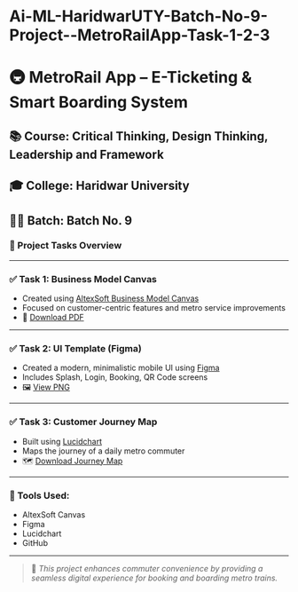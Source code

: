 # Ai-ML-HaridwarUTY-Batch-No-9-Project--MetroRailApp-Task-1-2-3

# 🚇 MetroRail App – E-Ticketing & Smart Boarding System
## 📚 Course: Critical Thinking, Design Thinking, Leadership and Framework
## 🎓 College: Haridwar University
## 👨‍🎓 Batch: Batch No. 9

### 🔧 Project Tasks Overview

---

### ✅ Task 1: Business Model Canvas
- Created using [AltexSoft Business Model Canvas](https://www.altexsoft.com/business-model-canvas-template-online/)
- Focused on customer-centric features and metro service improvements
- 📄 [Download PDF](./Task1-BusinessModelCanvas/MetroRailApp_BusinessModelCanvas.pdf)

---

### ✅ Task 2: UI Template (Figma)
- Created a modern, minimalistic mobile UI using [Figma](https://www.figma.com/)
- Includes Splash, Login, Booking, QR Code screens
- 🖼️ [View PNG](./Task2-UIFigmaDesign/MetroRailApp_UI_Template.png)

---

### ✅ Task 3: Customer Journey Map
- Built using [Lucidchart](https://www.lucidchart.com/)
- Maps the journey of a daily metro commuter
- 🗺️ [Download Journey Map](./Task3-CustomerJourneyMap/MetroRailApp_CustomerJourneyMap.pdf)

---

### 🔗 Tools Used:
- AltexSoft Canvas
- Figma
- Lucidchart
- GitHub

---

> 📝 *This project enhances commuter convenience by providing a seamless digital experience for booking and boarding metro trains.*

